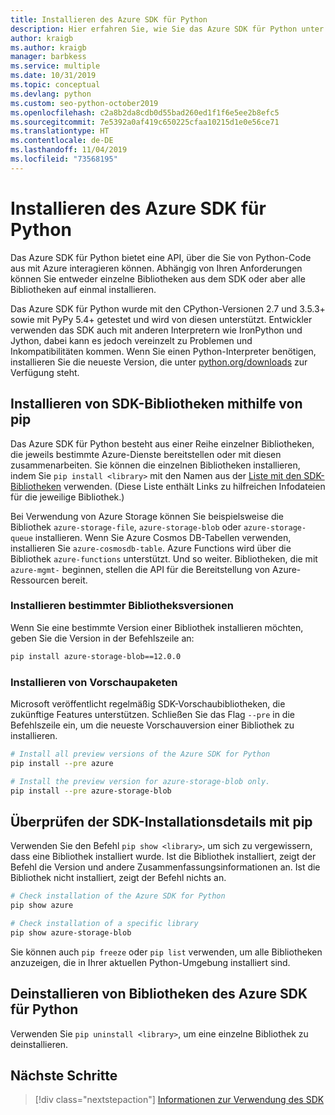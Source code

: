 ```yaml
---
title: Installieren des Azure SDK für Python
description: Hier erfahren Sie, wie Sie das Azure SDK für Python unter Verwendung von pip oder GitHub installieren. Das Azure SDK kann in Form von einzelnen Bibliotheken oder als vollständiges Paket installiert werden.
author: kraigb
ms.author: kraigb
manager: barbkess
ms.service: multiple
ms.date: 10/31/2019
ms.topic: conceptual
ms.devlang: python
ms.custom: seo-python-october2019
ms.openlocfilehash: c2a8b2da8cdb0d55bad260ed1f1f6e5ee2b8efc5
ms.sourcegitcommit: 7e5392a0af419c650225cfaa10215d1e0e56ce71
ms.translationtype: HT
ms.contentlocale: de-DE
ms.lasthandoff: 11/04/2019
ms.locfileid: "73568195"
---
```

# <a name="install-the-azure-sdk-for-python"></a>Installieren des Azure SDK für Python

Das Azure SDK für Python bietet eine API, über die Sie von Python-Code aus mit Azure interagieren können. Abhängig von Ihren Anforderungen können Sie entweder einzelne Bibliotheken aus dem SDK oder aber alle Bibliotheken auf einmal installieren.

Das Azure SDK für Python wurde mit den CPython-Versionen 2.7 und 3.5.3+ sowie mit PyPy 5.4+ getestet und wird von diesen unterstützt. Entwickler verwenden das SDK auch mit anderen Interpretern wie IronPython und Jython, dabei kann es jedoch vereinzelt zu Problemen und Inkompatibilitäten kommen. Wenn Sie einen Python-Interpreter benötigen, installieren Sie die neueste Version, die unter [python.org/downloads](https://www.python.org/downloads) zur Verfügung steht.

## <a name="install-sdk-libraries-using-pip"></a>Installieren von SDK-Bibliotheken mithilfe von pip

Das Azure SDK für Python besteht aus einer Reihe einzelner Bibliotheken, die jeweils bestimmte Azure-Dienste bereitstellen oder mit diesen zusammenarbeiten. Sie können die einzelnen Bibliotheken installieren, indem Sie `pip install <library>` mit den Namen aus der [Liste mit den SDK-Bibliotheken](https://github.com/Azure/azure-sdk-for-python/blob/master/packages.md) verwenden. (Diese Liste enthält Links zu hilfreichen Infodateien für die jeweilige Bibliothek.)

Bei Verwendung von Azure Storage können Sie beispielsweise die Bibliothek `azure-storage-file`, `azure-storage-blob` oder `azure-storage-queue` installieren. Wenn Sie Azure Cosmos DB-Tabellen verwenden, installieren Sie `azure-cosmosdb-table`. Azure Functions wird über die Bibliothek `azure-functions` unterstützt. Und so weiter. Bibliotheken, die mit `azure-mgmt-` beginnen, stellen die API für die Bereitstellung von Azure-Ressourcen bereit.

### <a name="install-specific-library-versions"></a>Installieren bestimmter Bibliotheksversionen

Wenn Sie eine bestimmte Version einer Bibliothek installieren möchten, geben Sie die Version in der Befehlszeile an:

```bash
pip install azure-storage-blob==12.0.0
```

### <a name="install-preview-packages"></a>Installieren von Vorschaupaketen

Microsoft veröffentlicht regelmäßig SDK-Vorschaubibliotheken, die zukünftige Features unterstützen. Schließen Sie das Flag `--pre` in die Befehlszeile ein, um die neueste Vorschauversion einer Bibliothek zu installieren. 

```bash
# Install all preview versions of the Azure SDK for Python
pip install --pre azure

# Install the preview version for azure-storage-blob only.
pip install --pre azure-storage-blob
```

## <a name="verify-sdk-installation-details-with-pip"></a>Überprüfen der SDK-Installationsdetails mit pip

Verwenden Sie den Befehl `pip show <library>`, um sich zu vergewissern, dass eine Bibliothek installiert wurde. Ist die Bibliothek installiert, zeigt der Befehl die Version und andere Zusammenfassungsinformationen an. Ist die Bibliothek nicht installiert, zeigt der Befehl nichts an.

```bash
# Check installation of the Azure SDK for Python
pip show azure

# Check installation of a specific library
pip show azure-storage-blob
```

Sie können auch `pip freeze` oder `pip list` verwenden, um alle Bibliotheken anzuzeigen, die in Ihrer aktuellen Python-Umgebung installiert sind.

## <a name="uninstall-azure-sdk-for-python-libraries"></a>Deinstallieren von Bibliotheken des Azure SDK für Python

Verwenden Sie `pip uninstall <library>`, um eine einzelne Bibliothek zu deinstallieren.

## <a name="next-steps"></a>Nächste Schritte

> [!div class="nextstepaction"]
> [Informationen zur Verwendung des SDK](python-sdk-azure-get-started.yml)
